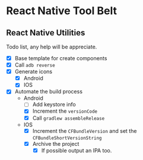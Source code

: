 # React Native Tool Belt
## React Native Utilities



Todo list, any help will be appreciate.
- [x] Base template for create components
- [x] Call `adb reverse`
- [x] Generate icons
	- [x] Android
	- [x] IOS
- [x] Automate the build process
	- Android
		- [ ] Add keystore info
		- [x] Increment the `versionCode`
		- [x] Call `gradlew assembleRelease`
	- IOS
		- [x] Increment the `CFBundleVersion` and set the `CFBundleShortVersionString`
		- [x] Archive the project
			- [x] If possible output an IPA too.
